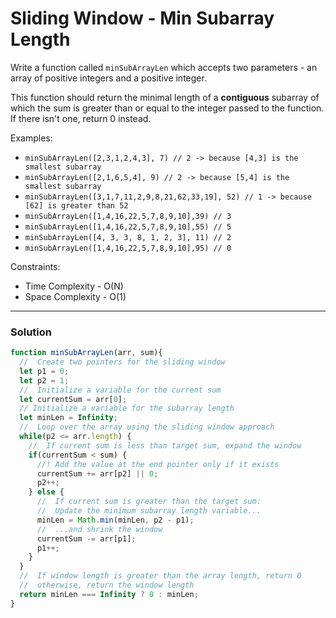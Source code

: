 # Sliding Window - Min Subarray Length

Write a function called `minSubArrayLen` which accepts two parameters - an array of positive integers and a positive integer.

This function should return the minimal length of a **contiguous** subarray of which the sum is greater than or equal to the integer passed to the function. If there isn't one, return 0 instead.

Examples:
* `minSubArrayLen([2,3,1,2,4,3], 7) // 2 -> because [4,3] is the smallest subarray`
* `minSubArrayLen([2,1,6,5,4], 9) // 2 -> because [5,4] is the smallest subarray`
* `minSubArrayLen([3,1,7,11,2,9,8,21,62,33,19], 52) // 1 -> because [62] is greater than 52`
* `minSubArrayLen([1,4,16,22,5,7,8,9,10],39) // 3`
* `minSubArrayLen([1,4,16,22,5,7,8,9,10],55) // 5`
* `minSubArrayLen([4, 3, 3, 8, 1, 2, 3], 11) // 2`
* `minSubArrayLen([1,4,16,22,5,7,8,9,10],95) // 0`

Constraints:
* Time Complexity - O(N)
* Space Complexity - O(1)

---

### Solution
```js
function minSubArrayLen(arr, sum){
  //  Create two pointers for the sliding window
  let p1 = 0;
  let p2 = 1;
  //  Initialize a variable for the current sum
  let currentSum = arr[0];
  // Initialize a variable for the subarray length
  let minLen = Infinity;
  //  Loop over the array using the sliding window approach
  while(p2 <= arr.length) {
    //  If current sum is less than target sum, expand the window
    if(currentSum < sum) {
      //! Add the value at the end pointer only if it exists
      currentSum += arr[p2] || 0;
      p2++;
    } else {
      //  If current sum is greater than the target sum:
      //  Update the minimum subarray length variable...
      minLen = Math.min(minLen, p2 - p1);
      //  ...and shrink the window
      currentSum -= arr[p1];
      p1++;
    }
  }
  //  If window length is greater than the array length, return 0
  //  otherwise, return the window length
  return minLen === Infinity ? 0 : minLen;
}
```
